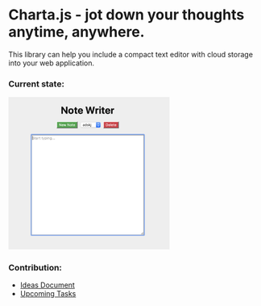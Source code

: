 # Charta.js - jot down your thoughts anytime, anywhere.

This library can help you include a compact text editor with cloud storage into your web application.

### Current state: 
<img src="media/screen1.png" width="320" >


### Contribution: 
* [Ideas Document](IDEAS.md) 
* [Upcoming Tasks](TODO.md)
